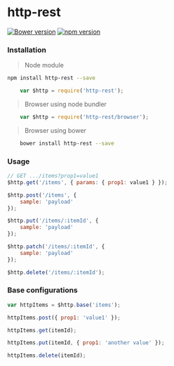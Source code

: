 
# http-rest
[![Bower version](https://badge.fury.io/bo/http-rest.svg)](http://badge.fury.io/bo/http-rest)
[![npm version](https://badge.fury.io/js/http-rest.svg)](http://badge.fury.io/js/http-rest)

### Installation

> Node module

``` sh
npm install http-rest --save
```
``` js
	var $http = require('http-rest');
```

> Browser using node bundler

``` js
	var $http = require('http-rest/browser');
```

> Browser using bower

``` sh
	bower install http-rest --save
```

### Usage

``` js
// GET .../items?prop1=value1
$http.get('/items', { params: { prop1: value1 } });

$http.post('/items', {
	sample: 'payload'
});

$http.put('/items/:itemId', {
	sample: 'payload'
});

$http.patch('/items/:itemId', {
	sample: 'payload'
});

$http.delete('/items/:itemId');
```

### Base configurations

``` js
var httpItems = $http.base('items');

httpItems.post({ prop1: 'value1' });

httpItems.get(itemId);

httpItems.put(itemId, {	prop1: 'another value' });

httpItems.delete(itemId);
```

